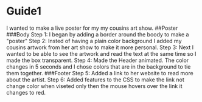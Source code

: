 # Guide1
I wanted to make a live poster for my my cousins art show.
##Poster
###Body
Step 1: I began by adding a border around the boody to make a "poster"
Step 2: Insted of having a plain color background I added my cousins artwork from her art show to make it more personal.
Step 3: Next I wanted to be able to see the artwork and read the text at the same time so I made the box transparent.
Step 4: Made the Header animated. The color changes in 5 seconds and I chose colors that are in the background to tie them together.
###Footer
Step 5: Added a link to her website to read more about the artist. 
Step 6: Added features to the CSS to make the link not change color when viseted only then the mouse hovers over the link it changes to red.
